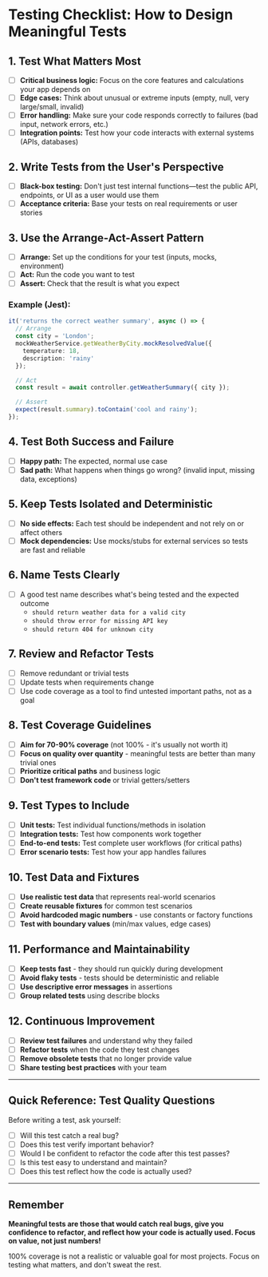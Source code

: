# Testing Checklist: How to Design Meaningful Tests

## 1. Test What Matters Most
- [ ] **Critical business logic:** Focus on the core features and calculations your app depends on
- [ ] **Edge cases:** Think about unusual or extreme inputs (empty, null, very large/small, invalid)
- [ ] **Error handling:** Make sure your code responds correctly to failures (bad input, network errors, etc.)
- [ ] **Integration points:** Test how your code interacts with external systems (APIs, databases)

## 2. Write Tests from the User's Perspective
- [ ] **Black-box testing:** Don't just test internal functions—test the public API, endpoints, or UI as a user would use them
- [ ] **Acceptance criteria:** Base your tests on real requirements or user stories

## 3. Use the Arrange-Act-Assert Pattern
- [ ] **Arrange:** Set up the conditions for your test (inputs, mocks, environment)
- [ ] **Act:** Run the code you want to test
- [ ] **Assert:** Check that the result is what you expect

### Example (Jest):
```typescript
it('returns the correct weather summary', async () => {
  // Arrange
  const city = 'London';
  mockWeatherService.getWeatherByCity.mockResolvedValue({ 
    temperature: 18, 
    description: 'rainy' 
  });

  // Act
  const result = await controller.getWeatherSummary({ city });

  // Assert
  expect(result.summary).toContain('cool and rainy');
});
```

## 4. Test Both Success and Failure
- [ ] **Happy path:** The expected, normal use case
- [ ] **Sad path:** What happens when things go wrong? (invalid input, missing data, exceptions)

## 5. Keep Tests Isolated and Deterministic
- [ ] **No side effects:** Each test should be independent and not rely on or affect others
- [ ] **Mock dependencies:** Use mocks/stubs for external services so tests are fast and reliable

## 6. Name Tests Clearly
- [ ] A good test name describes what's being tested and the expected outcome
  - `should return weather data for a valid city`
  - `should throw error for missing API key`
  - `should return 404 for unknown city`

## 7. Review and Refactor Tests
- [ ] Remove redundant or trivial tests
- [ ] Update tests when requirements change
- [ ] Use code coverage as a tool to find untested important paths, not as a goal

## 8. Test Coverage Guidelines
- [ ] **Aim for 70-90% coverage** (not 100% - it's usually not worth it)
- [ ] **Focus on quality over quantity** - meaningful tests are better than many trivial ones
- [ ] **Prioritize critical paths** and business logic
- [ ] **Don't test framework code** or trivial getters/setters

## 9. Test Types to Include
- [ ] **Unit tests:** Test individual functions/methods in isolation
- [ ] **Integration tests:** Test how components work together
- [ ] **End-to-end tests:** Test complete user workflows (for critical paths)
- [ ] **Error scenario tests:** Test how your app handles failures

## 10. Test Data and Fixtures
- [ ] **Use realistic test data** that represents real-world scenarios
- [ ] **Create reusable fixtures** for common test scenarios
- [ ] **Avoid hardcoded magic numbers** - use constants or factory functions
- [ ] **Test with boundary values** (min/max values, edge cases)

## 11. Performance and Maintainability
- [ ] **Keep tests fast** - they should run quickly during development
- [ ] **Avoid flaky tests** - tests should be deterministic and reliable
- [ ] **Use descriptive error messages** in assertions
- [ ] **Group related tests** using describe blocks

## 12. Continuous Improvement
- [ ] **Review test failures** and understand why they failed
- [ ] **Refactor tests** when the code they test changes
- [ ] **Remove obsolete tests** that no longer provide value
- [ ] **Share testing best practices** with your team

---

## Quick Reference: Test Quality Questions

Before writing a test, ask yourself:
- [ ] Will this test catch a real bug?
- [ ] Does this test verify important behavior?
- [ ] Would I be confident to refactor the code after this test passes?
- [ ] Is this test easy to understand and maintain?
- [ ] Does this test reflect how the code is actually used?

---

## Remember
**Meaningful tests are those that would catch real bugs, give you confidence to refactor, and reflect how your code is actually used. Focus on value, not just numbers!**

100% coverage is not a realistic or valuable goal for most projects. Focus on testing what matters, and don't sweat the rest. 